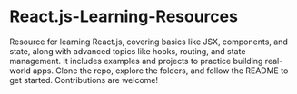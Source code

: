 # React.js-Learning-Resources
Resource for learning React.js, covering basics like JSX, components, and state, along with advanced topics like hooks, routing, and state management. It includes examples and projects to practice building real-world apps. Clone the repo, explore the folders, and follow the README to get started. Contributions are welcome!
